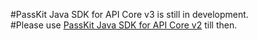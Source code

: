 #PassKit Java SDK for API Core v3 is still in development.  
#Please use <a href="https://github.com/apoorvakatta/Java-SDK/tree/v2.2.2">PassKit Java SDK for API Core v2</a> till then.
